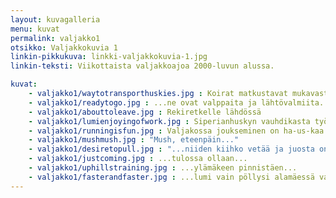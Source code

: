 ```yaml
---
layout: kuvagalleria
menu: kuvat
permalink: valjakko1
otsikko: Valjakkokuvia 1
linkin-pikkukuva: linkki-valjakkokuvia-1.jpg
linkin-teksti: Viikottaista valjakkoajoa 2000-luvun alussa.

kuvat:
    - valjakko1/waytotransporthuskies.jpg : Koirat matkustavat mukavasti peräkärryssä rekireiteille
    - valjakko1/readytogo.jpg : ...ne ovat valppaita ja lähtövalmiita...
    - valjakko1/abouttoleave.jpg : Rekiretkelle lähdössä
    - valjakko1/lumienjoyingofwork.jpg : Siperianhuskyn vauhdikasta työniloa: Kuuhaukun Luminan Uni johtajakoirana nauttimassa liikunnan riemusta 
    - valjakko1/runningisfun.jpg : Valjakossa joukseminen on ha-us-kaa... Kuuhaukun Luminan Uni, Rakas Riivaaja ja Tundran Teema.
    - valjakko1/mushmush.jpg : "Mush, eteenpäin..."
    - valjakko1/desiretopull.jpg : "...niiden kiihko vetää ja juosta on valtava, kuin jokin alkukantainen ja hillitsemätön voima asuisi niiden kehossa ja mielessä yllyttäen niitä aina vain eteenpäin ja eteenpäin..."
    - valjakko1/justcoming.jpg : ...tulossa ollaan...
    - valjakko1/uphillstraining.jpg : ...ylämäkeen pinnistäen...
    - valjakko1/fasterandfaster.jpg : ...lumi vain pöllysi alamäessä vauhdin kiihtyessä nopeammaksi ja nopeammaksi...
---
```

